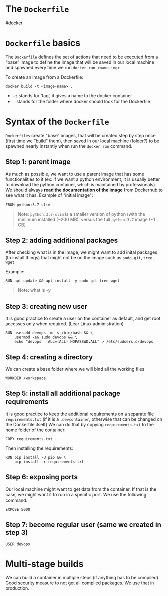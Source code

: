 # The `Dockerfile`
#docker

# `Dockerfile` basics
The `Dockerfile` defines the set of actions that need to be executed from a “base” image to define the image that will be saved in our local machine and spawned every time we run `docker run <name-img>`

To create an image from a Dockerfile:
```
docker build -t <image-name> .
```
* `-t`  stands for 'tag’, it gives a name to the docker container
* `.` stands for the folder where docker should look for the Dockerfile

# Syntax of the `Dockerfile`
`Dockerfiles`  create "base” images, that will be created step by step once (first time we “build” them), then saved in our local machine (folder?) to be spawned nearly instantly when run the `docker run` command.

## Step 1: parent image
As much as possible, we want to use a parent image that has some functionalities to it (ex: if we want a python environment, it is usually better to download the python container, which is maintained by professionals). We should always **read the documentation of the image** from Dockerhub to see what it has.
Example of “initial image":
```
FROM python:3.7-slim
```
> Note: `python:3.7-slim` is a smaller version of python (with the minimum installed (~200 MB), versus the full `python:3.7` image (~1 GB)  

## Step 2: adding additional packages
After checking what is in the image, we might want to add inital packages (to install things) that might not be on the image such as `sudo`, `git`, `tree`  , `wget`

Example:
```
RUN apt update && apt install -y sudo git tree wget
```
> Note: what is -y  

## Step 3: creating new user
It is good practice to create a user on the container as default, and get root accesses only when required.
(Lear Linux administration)
```
RUN useradd devops -m -s /bin/bash && \
    usermod -aG sudo devops && \
    echo “devops   ALL=(ALL) NOPASSWD:ALL” > /etc/sudoers.d/devops
```

## Step 4: creating a directory
We can create a base folder where we will bind all the working files
```
WORKDIR /workspace
```

## Step 5: install all additional package requirements
It is good practice to keep the additional requirements on a separate file `requirements.txt` (if it is a `.devcontainer`, otherwise that can be changed on the Dockerfile itself)
We can do that by copying `requirements.txt` to the home folder of the container:
```
COPY requirements.txt .
```

Then installing the requirements:
```
RUN pip install -U pip && \
    pip install -r requirements.txt
```

## Step 6: exposing ports
Our local machine might want to get data from the container. If that is the case, we might want it to run in a specific port. We use the following command:
```
EXPOSE 5000
```

## Step 7: become regular user (same we created in step 3)
```
USER devops
```

# Multi-stage builds
We can build a container in multiple steps (if anything has to be compiled). Good security measure to not get all complied packages. We use that in production.






